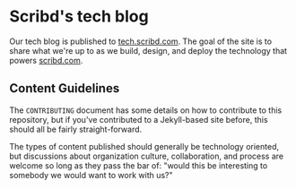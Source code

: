 # Scribd's tech blog

Our tech blog is published to [tech.scribd.com](https://tech.scribd.com). The
goal of the site is to share what we're up to as we build, design, and deploy
the technology that powers [scribd.com](https://scribd.com).


## Content Guidelines

The `CONTRIBUTING` document has some details on how to contribute to this
repository, but if you've contributed to a Jekyll-based site before, this
should all be fairly straight-forward.

The types of content published should generally be technology oriented, but
discussions about organization culture, collaboration, and process are welcome
so long as they pass the bar of: "would this be interesting to somebody we
would want to work with us?"

